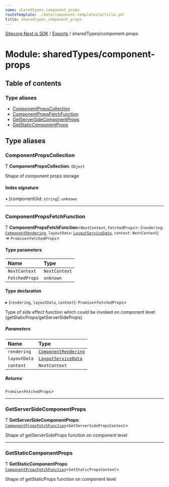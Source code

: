 ```yaml
---
name: sharedtypes_component_props
routeTemplate: ./data/component-templates/article.yml
title: sharedtypes_component_props
---
```


[Sitecore Next.js SDK](/docs/nextjs/ref/) / [Exports](/docs/nextjs/ref/modules) / sharedTypes/component-props

# Module: sharedTypes/component-props

## Table of contents

### Type aliases

- [ComponentPropsCollection](/docs/nextjs/ref/modules/sharedtypes_component_props#componentpropscollection)
- [ComponentPropsFetchFunction](/docs/nextjs/ref/modules/sharedtypes_component_props#componentpropsfetchfunction)
- [GetServerSideComponentProps](/docs/nextjs/ref/modules/sharedtypes_component_props#getserversidecomponentprops)
- [GetStaticComponentProps](/docs/nextjs/ref/modules/sharedtypes_component_props#getstaticcomponentprops)

## Type aliases

### ComponentPropsCollection

Ƭ **ComponentPropsCollection**: `Object`

Shape of component props storage

#### Index signature

▪ [componentUid: `string`]: `unknown`

___

### ComponentPropsFetchFunction

Ƭ **ComponentPropsFetchFunction**<`NextContext`, `FetchedProps`\>: (`rendering`: [`ComponentRendering`](/docs/nextjs/ref/interfaces/index/componentrendering), `layoutData`: [`LayoutServiceData`](/docs/nextjs/ref/interfaces/index/layoutservicedata), `context`: `NextContext`) => `Promise`<`FetchedProps`\>

#### Type parameters

| Name | Type |
| :------ | :------ |
| `NextContext` | `NextContext` |
| `FetchedProps` | `unknown` |

#### Type declaration

▸ (`rendering`, `layoutData`, `context`): `Promise`<`FetchedProps`\>

Type of side effect function which could be invoked on component level (getStaticProps/getServerSideProps)

##### Parameters

| Name | Type |
| :------ | :------ |
| `rendering` | [`ComponentRendering`](/docs/nextjs/ref/interfaces/index/componentrendering) |
| `layoutData` | [`LayoutServiceData`](/docs/nextjs/ref/interfaces/index/layoutservicedata) |
| `context` | `NextContext` |

##### Returns

`Promise`<`FetchedProps`\>

___

### GetServerSideComponentProps

Ƭ **GetServerSideComponentProps**: [`ComponentPropsFetchFunction`](/docs/nextjs/ref/modules/sharedtypes_component_props#componentpropsfetchfunction)<`GetServerSidePropsContext`\>

Shape of getServerSideProps function on component level

___

### GetStaticComponentProps

Ƭ **GetStaticComponentProps**: [`ComponentPropsFetchFunction`](/docs/nextjs/ref/modules/sharedtypes_component_props#componentpropsfetchfunction)<`GetStaticPropsContext`\>

Shape of getStaticProps function on component level
